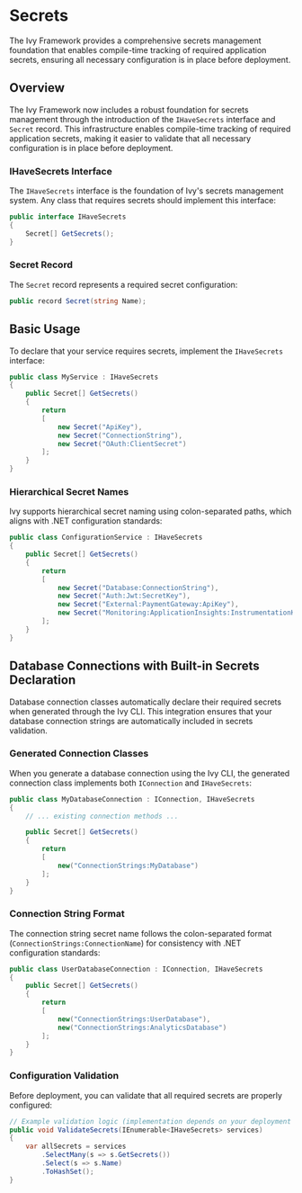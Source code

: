 # Secrets

<Ingress>
The Ivy Framework provides a comprehensive secrets management foundation that enables compile-time tracking of required application secrets, ensuring all necessary configuration is in place before deployment.
</Ingress>

## Overview

The Ivy Framework now includes a robust foundation for secrets management through the introduction of the `IHaveSecrets` interface and `Secret` record. This infrastructure enables compile-time tracking of required application secrets, making it easier to validate that all necessary configuration is in place before deployment.

### IHaveSecrets Interface

The `IHaveSecrets` interface is the foundation of Ivy's secrets management system. Any class that requires secrets should implement this interface:

```csharp
public interface IHaveSecrets
{
    Secret[] GetSecrets();
}
```

### Secret Record

The `Secret` record represents a required secret configuration:

```csharp
public record Secret(string Name);
```

## Basic Usage

To declare that your service requires secrets, implement the `IHaveSecrets` interface:

```csharp
public class MyService : IHaveSecrets
{
    public Secret[] GetSecrets()
    {
        return
        [
            new Secret("ApiKey"),
            new Secret("ConnectionString"),
            new Secret("OAuth:ClientSecret")
        ];
    }
}
```

### Hierarchical Secret Names

Ivy supports hierarchical secret naming using colon-separated paths, which aligns with .NET configuration standards:

```csharp
public class ConfigurationService : IHaveSecrets
{
    public Secret[] GetSecrets()
    {
        return
        [
            new Secret("Database:ConnectionString"),
            new Secret("Auth:Jwt:SecretKey"),
            new Secret("External:PaymentGateway:ApiKey"),
            new Secret("Monitoring:ApplicationInsights:InstrumentationKey")
        ];
    }
}
```

## Database Connections with Built-in Secrets Declaration

Database connection classes automatically declare their required secrets when generated through the Ivy CLI. This integration ensures that your database connection strings are automatically included in secrets validation.

### Generated Connection Classes

When you generate a database connection using the Ivy CLI, the generated connection class implements both `IConnection` and `IHaveSecrets`:

```csharp
public class MyDatabaseConnection : IConnection, IHaveSecrets
{
    // ... existing connection methods ...

    public Secret[] GetSecrets()
    {
        return
        [
            new("ConnectionStrings:MyDatabase")
        ];
    }
}
```

### Connection String Format

The connection string secret name follows the colon-separated format (`ConnectionStrings:ConnectionName`) for consistency with .NET configuration standards:

```csharp
public class UserDatabaseConnection : IConnection, IHaveSecrets
{
    public Secret[] GetSecrets()
    {
        return
        [
            new("ConnectionStrings:UserDatabase"),
            new("ConnectionStrings:AnalyticsDatabase")
        ];
    }
}
```

### Configuration Validation

Before deployment, you can validate that all required secrets are properly configured:

```csharp
// Example validation logic (implementation depends on your deployment pipeline)
public void ValidateSecrets(IEnumerable<IHaveSecrets> services)
{
    var allSecrets = services
        .SelectMany(s => s.GetSecrets())
        .Select(s => s.Name)
        .ToHashSet();
}
```
